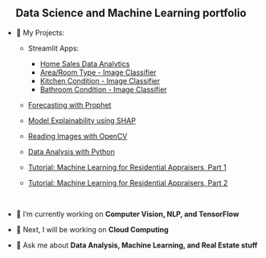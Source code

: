 <h2 align="center">Data Science and Machine Learning portfolio</h3> 

- 📃 My Projects:
     -  Streamlit Apps:
           - [Home Sales Data Analytics](https://github.com/AngeloDSML/Analytics_Streamlit_App)
           - [Area/Room Type - Image Classifier](https://angelodsml-area-type-home-xouzqp.streamlit.app/)
           - [Kitchen Condition - Image Classifier](https://angelodsml-kitchen-condition-home-o0ra9b.streamlit.app/)
           - [Bathroom Condition - Image Classifier](https://angelodsml-bathroom-condition-home-dsz2tt.streamlit.app/)
       
     -  [Forecasting with Prophet](https://github.com/AngeloDSML/Prophet_Forecast)  
     -  [Model Explainability using SHAP](https://github.com/AngeloDSML/Explainability_SHAP)
     -  [Reading Images with OpenCV](https://github.com/AngeloDSML/Reading_Images_with_OpenCV)
     -  [Data Analysis with Python](https://github.com/AngeloDSML/Data_Analysis_with_Python)
     -  [Tutorial: Machine Learning for Residential Appraisers, Part 1](https://github.com/AngeloDSML/Home_Valuation_Part_1)
     -  [Tutorial: Machine Learning for Residential Appraisers, Part 2](https://github.com/AngeloDSML/Home_Valuation_Part_2)

&nbsp;
- 🌱 I’m currently working on **Computer Vision, NLP, and TensorFlow**

- 🔮 Next, I will be working on **Cloud Computing**

- 💬 Ask me about **Data Analysis, Machine Learning, and Real Estate stuff**



